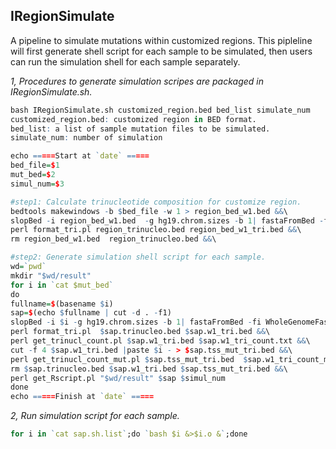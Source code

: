 ## IRegionSimulate
A pipeline to simulate mutations within customized regions.
This pipleline will first generate shell script for each sample to be simulated, then users can run the simulation shell for each sample separately.

_1, Procedures to generate simulation scripes are packaged in IRegionSimulate.sh._
```R
bash IRegionSimulate.sh customized_region.bed bed_list simulate_num
customized_region.bed: customized region in BED format.
bed_list: a list of sample mutation files to be simulated.
simulate_num: number of simulation
```
```R
echo =====Start at `date` =====
bed_file=$1
mut_bed=$2
simul_num=$3

#step1: Calculate trinucleotide composition for customize region.
bedtools makewindows -b $bed_file -w 1 > region_bed_w1.bed &&\
slopBed -i region_bed_w1.bed  -g hg19.chrom.sizes -b 1| fastaFromBed -fi WholeGenomeFasta.fa -bed - -tab >region_trinucleo.bed &&\
perl format_tri.pl region_trinucleo.bed region_bed_w1_tri.bed &&\
rm region_bed_w1.bed  region_trinucleo.bed &&\

#step2: Generate simulation shell script for each sample.
wd=`pwd`
mkdir "$wd/result"
for i in `cat $mut_bed`
do
fullname=$(basename $i)
sap=$(echo $fullname | cut -d . -f1)
slopBed -i $i -g hg19.chrom.sizes -b 1| fastaFromBed -fi WholeGenomeFasta.fa -bed - -tab >$sap.trinucleo.bed && \
perl format_tri.pl  $sap.trinucleo.bed $sap.w1_tri.bed &&\
perl get_trinucl_count.pl $sap.w1_tri.bed $sap.w1_tri_count.txt &&\
cut -f 4 $sap.w1_tri.bed |paste $i - > $sap.tss_mut_tri.bed &&\
perl get_trinucl_count_mut.pl $sap.tss_mut_tri.bed  $sap.w1_tri_count_mut.txt &&\
rm $sap.trinucleo.bed $sap.w1_tri.bed $sap.tss_mut_tri.bed &&\
perl get_Rscript.pl "$wd/result" $sap $simul_num
done
echo =====Finish at `date` =====
```
_2, Run simulation script for each sample._
```R
for i in `cat sap.sh.list`;do `bash $i &>$i.o &`;done
```
